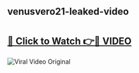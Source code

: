 ## venusvero21-leaked-video 

# <h2><a href="http://freeplayer.one?title=venusvero21-leaked-video&ref=21J">🔗 Click to Watch 👉🔴 VIDEO</a></h2>

<a href="http://freeplayer.one?title=venusvero21-leaked-video&ref=21J" rel="nofollow" data-target="animated-image.originalLink"><img src="https://i.ibb.co.com/xMMVF88/686577567.gif" alt="Viral Video Original" style="max-width: 100%; display: inline-block;" data-target="animated-image.originalImage"></a>

